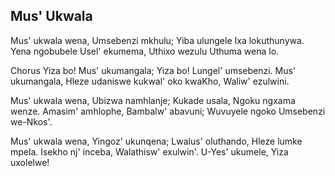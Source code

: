 ## Mus' Ukwala

Mus' ukwala wena, Umsebenzi mkhulu;
Yiba ulungele Ixa lokuthunywa.
Yena ngobubele Usel' ekumema,
Uthixo wezulu Uthuma wena lo.

Chorus
Yiza bo! Mus' ukumangala; Yiza bo! Lungel' umsebenzi.
Mus' ukumangala, Hleze udaniswe kukwal' oko kwaKho,
Waliw' ezulwini.

Mus' ukwala wena, Ubizwa namhlanje;
Kukade usala, Ngoku ngxama wenze.
Amasim' amhlophe, Bambalw' abavuni;
Wuvuyele ngoko Umsebenzi we-Nkos'.

Mus' ukwala wena, Yingoz' ukunqena;
Lwalus' oluthando, Hleze lumke mpela.
Isekho nj' inceba, Walathisw' exulwin'.
U-Yes' ukumele, Yiza uxolelwe!

